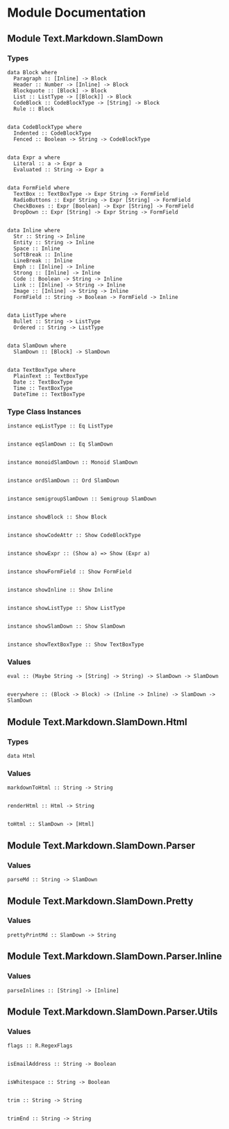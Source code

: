 # Module Documentation

## Module Text.Markdown.SlamDown

### Types


    data Block where
      Paragraph :: [Inline] -> Block
      Header :: Number -> [Inline] -> Block
      Blockquote :: [Block] -> Block
      List :: ListType -> [[Block]] -> Block
      CodeBlock :: CodeBlockType -> [String] -> Block
      Rule :: Block


    data CodeBlockType where
      Indented :: CodeBlockType
      Fenced :: Boolean -> String -> CodeBlockType


    data Expr a where
      Literal :: a -> Expr a
      Evaluated :: String -> Expr a


    data FormField where
      TextBox :: TextBoxType -> Expr String -> FormField
      RadioButtons :: Expr String -> Expr [String] -> FormField
      CheckBoxes :: Expr [Boolean] -> Expr [String] -> FormField
      DropDown :: Expr [String] -> Expr String -> FormField


    data Inline where
      Str :: String -> Inline
      Entity :: String -> Inline
      Space :: Inline
      SoftBreak :: Inline
      LineBreak :: Inline
      Emph :: [Inline] -> Inline
      Strong :: [Inline] -> Inline
      Code :: Boolean -> String -> Inline
      Link :: [Inline] -> String -> Inline
      Image :: [Inline] -> String -> Inline
      FormField :: String -> Boolean -> FormField -> Inline


    data ListType where
      Bullet :: String -> ListType
      Ordered :: String -> ListType


    data SlamDown where
      SlamDown :: [Block] -> SlamDown


    data TextBoxType where
      PlainText :: TextBoxType
      Date :: TextBoxType
      Time :: TextBoxType
      DateTime :: TextBoxType


### Type Class Instances


    instance eqListType :: Eq ListType


    instance eqSlamDown :: Eq SlamDown


    instance monoidSlamDown :: Monoid SlamDown


    instance ordSlamDown :: Ord SlamDown


    instance semigroupSlamDown :: Semigroup SlamDown


    instance showBlock :: Show Block


    instance showCodeAttr :: Show CodeBlockType


    instance showExpr :: (Show a) => Show (Expr a)


    instance showFormField :: Show FormField


    instance showInline :: Show Inline


    instance showListType :: Show ListType


    instance showSlamDown :: Show SlamDown


    instance showTextBoxType :: Show TextBoxType


### Values


    eval :: (Maybe String -> [String] -> String) -> SlamDown -> SlamDown


    everywhere :: (Block -> Block) -> (Inline -> Inline) -> SlamDown -> SlamDown


## Module Text.Markdown.SlamDown.Html

### Types


    data Html


### Values


    markdownToHtml :: String -> String


    renderHtml :: Html -> String


    toHtml :: SlamDown -> [Html]


## Module Text.Markdown.SlamDown.Parser

### Values


    parseMd :: String -> SlamDown


## Module Text.Markdown.SlamDown.Pretty

### Values


    prettyPrintMd :: SlamDown -> String


## Module Text.Markdown.SlamDown.Parser.Inline

### Values


    parseInlines :: [String] -> [Inline]


## Module Text.Markdown.SlamDown.Parser.Utils

### Values


    flags :: R.RegexFlags


    isEmailAddress :: String -> Boolean


    isWhitespace :: String -> Boolean


    trim :: String -> String


    trimEnd :: String -> String



